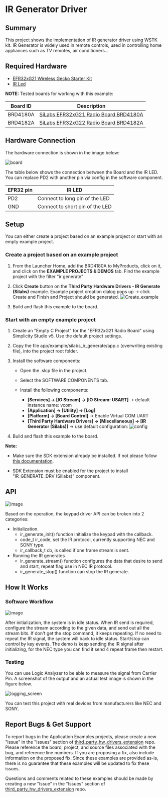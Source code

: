 # IR Generator Driver #

## Summary ##

This project shows the implementation of IR generator driver using WSTK kit. IR Generator is widely used in remote controls, used in controlling home appliances such as TV remotes, air conditioners...

## Required Hardware ##

- [EFR32xG21 Wireless Gecko Starter Kit](https://www.silabs.com/development-tools/wireless/efr32xg21-wireless-starter-kit?tab=overview)
- [IR Led](https://www.robomart.com/ir-led-3mm)

**NOTE:**
Tested boards for working with this example:

| Board ID | Description  |
| ---------------------- | ------ |
| BRD4180A | [SiLabs EFR32xG21 Radio Board BRD4180A](https://www.silabs.com/development-tools/wireless)    |
| BRD4182A | [SiLabs EFR32xG22 Radio Board BRD4182A](https://www.silabs.com/development-tools/wireless/slwrb4182a-efr32xg22-wireless-gecko-radio-board) |

## Hardware Connection ##

The hardware connection is shown in the image below:

![board](image/hardware_connection.png "Hardware connection")

The table below shows the connection between the Board and the IR LED. You can replace PD2 with another pin via config in the software component.

| EFR32 pin | IR LED  |
| ---------------------- | ------ |
| PD2 | Connect to long pin of the LED  |
| GND | Connect to short pin of the LED |

## Setup ##

You can either create a project based on an example project or start with an empty example project.

### Create a project based on an example project ###

1. From the Launcher Home, add the BRD4180A to MyProducts, click on it, and click on the **EXAMPLE PROJECTS & DEMOS** tab. Find the example project with the filter "ir generate"

2. Click **Create** button on the **Third Party Hardware Drivers - IR Generate (Silabs)** example. Example project creation dialog pops up -> click Create and Finish and Project should be generated.
![Create_example](image/create_example.png)

3. Build and flash this example to the board.

### Start with an empty example project ###

1. Create an "Empty C Project" for the "EFR32xG21 Radio Board" using Simplicity Studio v5. Use the default project settings.

2. Copy the file app/example/silabs_ir_generate/app.c (overwriting existing file), into the project root folder.

3. Install the software components:

    - Open the .slcp file in the project.

    - Select the SOFTWARE COMPONENTS tab.

    - Install the following components:

        - **[Services] → [IO Stream] → [IO Stream: USART]** → default instance name: vcom
        - **[Application] → [Utility] → [Log]**
        - **[Platform] → [Board Control]** -> Enable Virtual COM UART
        - **[Third Party Hardware Drivers] → [Miscellaneous] → [IR Generator (Silabs)]** → use default configuration:
        ![config](image/default_config.png)

4. Build and flash this example to the board.

**Note:**

- Make sure the SDK extension already be installed. If not please follow [this documentation](https://github.com/SiliconLabs/third_party_hw_drivers_extension/blob/master/README.md).

- SDK Extension must be enabled for the project to install "IR_GENERATE_DRV (Sillabs)" component.

## API ##

![image](image/IR_API.png)

Based on the operation, the keypad driver API can be broken into 2 categories:

- Initialization.
    - ir_generate_init() function initialize the keypad with the callback.
    - code_t ir_code, set the IR protocol, currently supporting NEC and SONY type.
    - ir_callback_t cb, is called if one frame stream is sent.
- Running the IR generates
    - ir_generate_stream() function configures the data that desire to send and start, repeat flag use in NEC IR protocol.
    - ir_generate_stop() function can stop the IR generate.

## How It Works ##

### Software Workflow ###

![image](image/IR_workflow.png)

After initialization, the system is in idle status. When IR send is required, configure the stream according to the given data, and send out all the stream bits. If don't get the stop command, it keeps repeating. If no need to repeat the IR signal, the system will back to idle status.  Start/stop can control by key events. The demo is keep sending the IR signal after initializing, for the NEC type you can find it send 4 repeat frame then restart.

### Testing ###

You can use Logic Analyzer to be able to measure the signal from Carrier Pin. A screenshot of the output and an actual test image is shown in the figure below.  

![logging_screen](image/log.png)

You can test this project with real devices from manufacturers like NEC and SONY.

## Report Bugs & Get Support ##

To report bugs in the Application Examples projects, please create a new "Issue" in the "Issues" section of [third_party_hw_drivers_extension](https://github.com/SiliconLabs/third_party_hw_drivers_extension) repo. Please reference the board, project, and source files associated with the bug, and reference line numbers. If you are proposing a fix, also include information on the proposed fix. Since these examples are provided as-is, there is no guarantee that these examples will be updated to fix these issues.

Questions and comments related to these examples should be made by creating a new "Issue" in the "Issues" section of [third_party_hw_drivers_extension](https://github.com/SiliconLabs/third_party_hw_drivers_extension) repo.
